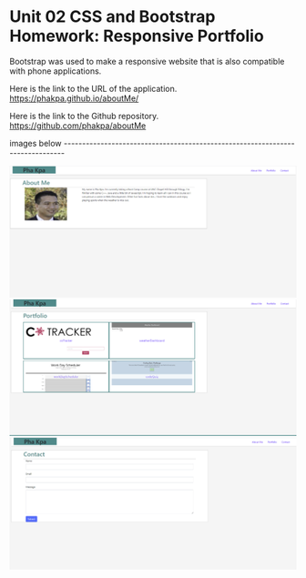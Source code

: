 # Unit 02 CSS and Bootstrap Homework: Responsive Portfolio

Bootstrap was used to make a responsive website that is also compatible with phone applications.

Here is the link to the URL of the application. https://phakpa.github.io/aboutMe/

Here is the link to the Github repository. https://github.com/phakpa/aboutMe

images below ------------------------------------------------------------------------------

![](./Assets/Images/aboutMe1.PNG)
![](./Assets/Images/aboutMe2.PNG)
![](./Assets/Images/aboutMe3.PNG)
